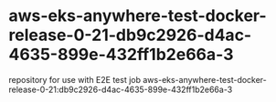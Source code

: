 # aws-eks-anywhere-test-docker-release-0-21-db9c2926-d4ac-4635-899e-432ff1b2e66a-3
repository for use with E2E test job aws-eks-anywhere-test-docker-release-0-21:db9c2926-d4ac-4635-899e-432ff1b2e66a-3
